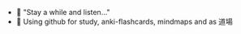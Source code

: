 - 👋 "Stay a while and listen..."
- 🌱 Using github for study, anki-flashcards, mindmaps and as 道場

<!---
esdebeeh/esdebeeh is a ✨ special ✨ repository because its `README.md` (this file) appears on your GitHub profile.
You can click the Preview link to take a look at your changes.
--->
